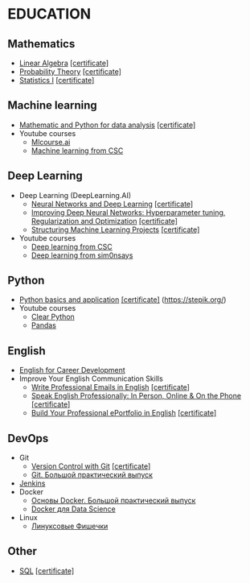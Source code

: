 # EDUCATION

## Mathematics
- [Linear Algebra](https://www.coursera.org/learn/algebra-lineynaya)
[[certificate]](https://www.coursera.org/account/accomplishments/verify/3FH5XSHDN8ME)
- [Probability Theory](https://www.coursera.org/learn/probability-theory-basics)
[[certificate]](https://www.coursera.org/account/accomplishments/verify/D2F7S86MCJ6Y)
- [Statistics I](https://stepik.org/course/76/syllabus)
[[certificate]](https://stepik.org/cert/908781)

## Machine learning
- [Mathematic and Python for data analysis](https://www.coursera.org/learn/mathematics-and-python)
[[certificate]](https://www.coursera.org/account/accomplishments/verify/ZV7JXQ5ZUFY2)
- Youtube courses
	- [Mlcourse.ai](https://www.youtube.com/watch?v=QKTuw4PNOsU&list=PLVlY_7IJCMJeRfZ68eVfEcu-UcN9BbwiX)
	- [Machine learning from CSC](https://www.youtube.com/watch?v=enpPFqcIFj8&list=PLlb7e2G7aSpRb95_Wi7lZ-zA6fOjV3_l7)

## Deep Learning
- Deep Learning (DeepLearning.AI)
	- [Neural Networks and Deep Learning](https://www.coursera.org/learn/neural-networks-deep-learning) [[certificate]](https://www.coursera.org/account/accomplishments/records/4USNR33YMAPV)
	- [Improving Deep Neural Networks: Hyperparameter tuning, Regularization and Optimization](https://www.coursera.org/learn/deep-neural-network) [[certificate]](https://www.coursera.org/account/accomplishments/records/6DGDWAWZS62B)
	- [Structuring Machine Learning Projects](https://www.coursera.org/learn/machine-learning-projects) [[certificate]](https://www.coursera.org/account/accomplishments/verify/9MFRBABZK7AQ)
- Youtube courses
	- [Deep learning from CSC](https://www.youtube.com/watch?v=5l0e_Q0gpnc&list=PLlb7e2G7aSpT1ntsozWmWJ4kGUsUs141Y)
	- [Deep learning from sim0nsays](https://www.youtube.com/watch?v=_q46x0tq2FQ&list=PL5FkQ0AF9O_o2Eb5Qn8pwCDg7TniyV1Wb)

## Python
- [Python basics and application](https://stepik.org/course/512/promo) [[certificate]](https://stepik.org/cert/158996) (https://stepik.org/)
- Youtube courses
	- [Clear Python](https://www.youtube.com/watch?v=5V7XG1mGiHc&list=PLlb7e2G7aSpTTNp7HBYzCBByaE1h54ruW)
	- [Pandas](https://www.youtube.com/watch?v=yzIMircGU5I&list=PL5-da3qGB5ICCsgW1MxlZ0Hq8LL5U3u9y)

## English

- [English for Career Development](https://www.coursera.org/learn/careerdevelopment)
- Improve Your English Communication Skills
	- [Write Professional Emails in English](https://www.coursera.org/learn/professional-emails-english) [[certificate]](https://www.coursera.org/account/accomplishments/records/XHAF3HX5W3NE)
	- [Speak English Professionally: In Person, Online & On the Phone](https://www.coursera.org/learn/speak-english-professionally/home/welcome) [[certificate]](https://www.coursera.org/account/accomplishments/verify/9JT2N779CXXC)
	- [Build Your Professional ePortfolio in English](https://www.coursera.org/learn/eportfolio-english) [[certificate]](https://www.coursera.org/account/accomplishments/verify/BYERBGCBP734)

## DevOps
- Git
	- [Version Control with Git](https://www.coursera.org/learn/version-control-with-git) [[certificate]](https://www.coursera.org/account/accomplishments/verify/WX9BW36V6A5R)
	- [Git. Большой практический выпуск](https://www.youtube.com/watch?v=SEvR78OhGtw)
- [Jenkins](https://www.youtube.com/watch?v=cyb10iplv7U&list=PLg5SS_4L6LYvQbMrSuOjTL1HOiDhUE_5a)
- Docker
  - [Основы Docker. Большой практический выпуск](https://www.youtube.com/watch?v=QF4ZF857m44&feature=youtu.be)
  - [Docker для Data Science](https://www.youtube.com/watch?v=ASPjBCk0xt0&list=PLQJ7ptkRY-xbR0ka2TUxJkXna40XWu92m&index=1)
- Linux
	- [Линуксовые Фишечки](https://www.youtube.com/watch?v=bFxvXhvRkXc&list=PLQJ7ptkRY-xZ4qiXlmQQLgAPyXJhQ7HxZ)

## Other
- [SQL](https://stepik.org/course/63054/syllabus) [[certificate]](https://stepik.org/cert/832923)
